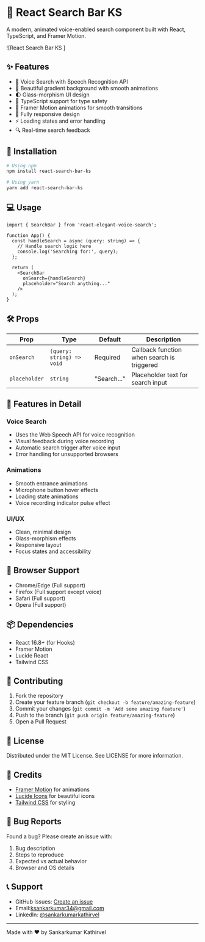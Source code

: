 # 🎯 React Search Bar KS

A modern, animated voice-enabled search component built with React, TypeScript, and Framer Motion.

![React Search Bar KS ]

## ✨ Features

- 🎤 Voice Search with Speech Recognition API
- 🎨 Beautiful gradient background with smooth animations
- 🌓 Glass-morphism UI design
- 🎯 TypeScript support for type safety
- 🎪 Framer Motion animations for smooth transitions
- 📱 Fully responsive design
- ⚡ Loading states and error handling
- 🔍 Real-time search feedback

## 🚀 Installation

```bash
# Using npm
npm install react-search-bar-ks

# Using yarn
yarn add react-search-bar-ks
```

## 💻 Usage

```tsx
import { SearchBar } from 'react-elegant-voice-search';

function App() {
  const handleSearch = async (query: string) => {
    // Handle search logic here
    console.log('Searching for:', query);
  };

  return (
    <SearchBar 
      onSearch={handleSearch}
      placeholder="Search anything..."
    />
  );
}
```

## 🛠️ Props

| Prop | Type | Default | Description |
|------|------|---------|-------------|
| `onSearch` | `(query: string) => void` | Required | Callback function when search is triggered |
| `placeholder` | `string` | "Search..." | Placeholder text for search input |

## 🎨 Features in Detail

### Voice Search
- Uses the Web Speech API for voice recognition
- Visual feedback during voice recording
- Automatic search trigger after voice input
- Error handling for unsupported browsers

### Animations
- Smooth entrance animations
- Microphone button hover effects
- Loading state animations
- Voice recording indicator pulse effect

### UI/UX
- Clean, minimal design
- Glass-morphism effects
- Responsive layout
- Focus states and accessibility

## 🔧 Browser Support

- Chrome/Edge (Full support)
- Firefox (Full support except voice)
- Safari (Full support)
- Opera (Full support)

## 📦 Dependencies

- React 16.8+ (for Hooks)
- Framer Motion
- Lucide React
- Tailwind CSS

## 🤝 Contributing

1. Fork the repository
2. Create your feature branch (`git checkout -b feature/amazing-feature`)
3. Commit your changes (`git commit -m 'Add some amazing feature'`)
4. Push to the branch (`git push origin feature/amazing-feature`)
5. Open a Pull Request

## 📝 License

Distributed under the MIT License. See LICENSE for more information.

## 🙏 Credits

- [Framer Motion](https://www.framer.com/motion/) for animations
- [Lucide Icons](https://lucide.dev/) for beautiful icons
- [Tailwind CSS](https://tailwindcss.com/) for styling

## 🐛 Bug Reports

Found a bug? Please create an issue with:
1. Bug description
2. Steps to reproduce
3. Expected vs actual behavior
4. Browser and OS details

## 📞 Support

- GitHub Issues: [Create an issue](https://github.com/sankarkumark34/react-search-bar.git)
- Email:ksankarkumar34@gmail.com
- LinkedIn: [@sankarkumarkathirvel](https://www.linkedin.com/in/sankarkumarkathirvel/)

---

Made with ❤️ by Sankarkumar Kathirvel
